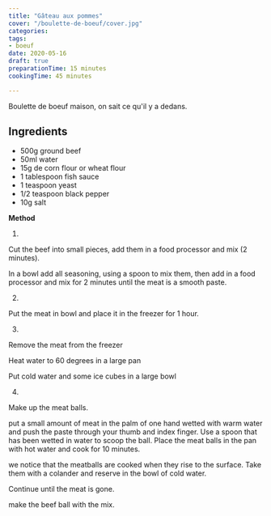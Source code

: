 ```yaml
---
title: "Gâteau aux pommes"
cover: "/boulette-de-boeuf/cover.jpg"
categories:
tags:
- boeuf
date: 2020-05-16
draft: true
preparationTime: 15 minutes 
cookingTime: 45 minutes

---
```

Boulette de boeuf maison, on sait ce qu'il y a dedans.
<!--more--> 

## Ingredients

- 500g ground beef
- 50ml water
- 15g de corn flour or wheat flour
- 1 tablespoon fish sauce
- 1 teaspoon yeast
- 1/2 teaspoon black pepper
- 10g salt

**Method**

1. 

Cut the beef into small pieces, add them in a food processor and mix (2 minutes).

In a bowl add all seasoning, using a spoon to mix them, then add in a food processor and mix for 2 minutes until the meat is a smooth paste.

2. 
Put the meat in bowl and place it in the freezer for 1 hour.

3. 
Remove the meat from the freezer

Heat water to 60 degrees in a large pan

Put cold water and some ice cubes in a large bowl

4. 
Make up the meat balls.

put a small amount of meat in the palm of one hand wetted with warm water and push the paste through your thumb and index finger. Use a spoon that has been wetted in water to scoop the ball. Place the meat balls in the pan with hot water and cook for 10 minutes.

we notice that the meatballs are cooked when they rise to the surface. Take them with a colander and reserve in the bowl of cold water.

Continue until the meat is gone.

make the beef ball with the mix.
  
 

  
 